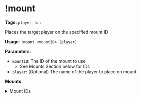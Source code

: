 # !mount

**Tags:** `player`, `fun`

Places the target player on the specified mount ID

**Usage**: `!mount <mountID> (player)`

**Parameters**:
- `mountID`: The ID of the mount to use
  - See Mounts Section below for IDs
- `player`: (Optional) The name of the player to place on mount

**Mounts**:
<details>
<summary>Mount IDs</summary>

```plaintext
    CHOCOBO        = 0,
    RAPTOR         = 2,
    TIGER          = 3,
    CRAB           = 4,
    RED_CRAB       = 5,
    BOMB           = 6,
    RAM            = 7,
    MORBOL         = 8,
    CRAWLER        = 9,
    FENRIR         = 10,
    BEETLE         = 11,
    MOOGLE         = 12,
    MAGIC_POT      = 13,
    TULFAIRE       = 14,
    WARMACHINE     = 15,
    XZOMIT         = 16,
    HIPPOGRYPH     = 17,
    SPECTRAL_CHAIR = 18,
    SPHEROID       = 19,
    OMEGA          = 20,
    COEURL         = 21,
    GOOBBUE        = 22,
    RAAZ           = 23,
    LEVITUS        = 24,
    ADAMANTOISE    = 25,
    DHAMEL         = 26,
    DOLL           = 27,
    GOLDEN_BOMB    = 28,
    BUFFALO        = 29,
    WIVRE          = 30,
    RED_RAPTOR     = 31,
    IRON_GIANT     = 32,
    BYAKKO         = 33,
    IXION          = 35,
    PHUABO         = 36,
```

</details>
